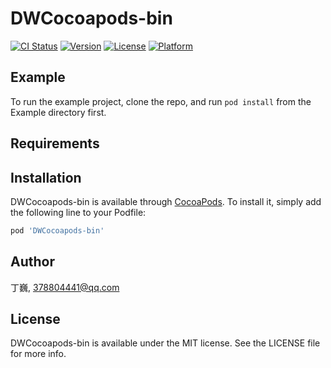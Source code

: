 # DWCocoapods-bin

[![CI Status](https://img.shields.io/travis/丁巍/DWCocoapods-bin.svg?style=flat)](https://travis-ci.org/丁巍/DWCocoapods-bin)
[![Version](https://img.shields.io/cocoapods/v/DWCocoapods-bin.svg?style=flat)](https://cocoapods.org/pods/DWCocoapods-bin)
[![License](https://img.shields.io/cocoapods/l/DWCocoapods-bin.svg?style=flat)](https://cocoapods.org/pods/DWCocoapods-bin)
[![Platform](https://img.shields.io/cocoapods/p/DWCocoapods-bin.svg?style=flat)](https://cocoapods.org/pods/DWCocoapods-bin)

## Example

To run the example project, clone the repo, and run `pod install` from the Example directory first.

## Requirements

## Installation

DWCocoapods-bin is available through [CocoaPods](https://cocoapods.org). To install
it, simply add the following line to your Podfile:

```ruby
pod 'DWCocoapods-bin'
```

## Author

丁巍, 378804441@qq.com

## License

DWCocoapods-bin is available under the MIT license. See the LICENSE file for more info.
